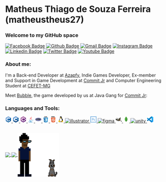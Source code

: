 # Matheus Thiago de Souza Ferreira (matheustheus27)
### Welcome to my GitHub space

[![Facebook Badge](https://img.shields.io/badge/-Facebook-0000CD?style=flat&labelColor=0000CD&logo=facebook&logoColor=white&link=https://www.facebook.com/matheustheus27)](https://www.facebook.com/matheustheus27)
[![Github Badge](https://img.shields.io/badge/-Github-0000CD?style=flat&labelColor=0000CD&logo=Github&logoColor=white&link=https://github.com/matheustheus27)](https://github.com/matheustheus27)
[![Gmail Badge](https://img.shields.io/badge/-Gmail-0000CD?style=flat&labelColor=0000CD&logo=gmail&logoColor=white&link=mailto:matheustheus27@gmail.com)](mailto:matheustheus27@gmail.com)
[![Instagram Badge](https://img.shields.io/badge/-Instagram-0000CD?style=flat&labelColor=0000CD&logo=instagram&logoColor=white&link=https://www.instagram.com/matheustheus27/)](https://www.instagram.com/matheustheus27/)
[![Linkedin Badge](https://img.shields.io/badge/-LinkedIn-0000CD?style=flat&labelColor=0000CD&logo=Linkedin&logoColor=white&link=https://www.linkedin.com/in/matheusthiago/)](https://www.linkedin.com/in/matheusthiago/)
[![Twitter Badge](https://img.shields.io/badge/-Twitter-0000CD?style=flat&labelColor=0000CD&logo=twitter&logoColor=white&link=https://twitter.com/matheustheus27)](https://twitter.com/matheustheus27)
[![Youtube Badge](https://img.shields.io/badge/-YouTube-0000CD?style=flat&labelColor=0000CD&logo=youtube&logoColor=white&link=https://www.youtube.com/@matheustheus27)](https://www.youtube.com/@matheustheus27)

### About me:

I'm a Back-end Developer at [Azapfy](https://www.azapfy.com.br/), Indie Games Developer, Ex-member and Support in Game Development at [Commit Jr](https://commitjr.com/) and Computer Engineering Student at [CEFET-MG](https://www.cefetmg.br/)

Meet [Bubble](https://play.google.com/store/apps/details?id=com.commitjr.Bubble), the game developed by us at Java Gang for [Commit Jr](https://commitjr.com/): 


<h3 align="left">Languages and Tools:</h3>
<p align="left"> <a href="https://www.cprogramming.com/" target="_blank"> <img src="https://raw.githubusercontent.com/devicons/devicon/master/icons/c/c-original.svg" alt="c" width="20" height="20"/> </a> <a href="https://www.w3schools.com/cpp/" target="_blank"> <img src="https://raw.githubusercontent.com/devicons/devicon/master/icons/cplusplus/cplusplus-original.svg" alt="c++" width="20" height="20"/> </a> <a href="https://www.w3schools.com/cs/" target="_blank"> <img src="https://raw.githubusercontent.com/devicons/devicon/master/icons/csharp/csharp-original.svg" alt="csharp" width="20" height="20"/> </a> <a href="https://www.java.com" target="_blank"> <img src="https://raw.githubusercontent.com/devicons/devicon/master/icons/java/java-original.svg" alt="java" width="20" height="20"/> </a> <a href="https://www.php.net" target="_blank"> <img src="https://raw.githubusercontent.com/devicons/devicon/master/icons/php/php-original.svg" alt="php" width="20" height="20"/> </a> <a href="https://www.w3schools.com/css/" target="_blank"> <img src="https://raw.githubusercontent.com/devicons/devicon/master/icons/css3/css3-original-wordmark.svg" alt="css3" width="20" height="20"/> <a href="https://www.w3.org/html/" target="_blank"> <img src="https://raw.githubusercontent.com/devicons/devicon/master/icons/html5/html5-original-wordmark.svg" alt="html5" width="20" height="20"/> </a> <a href="https://www.linux.org/" target="_blank"> <img src="https://raw.githubusercontent.com/devicons/devicon/master/icons/linux/linux-original.svg" alt="linux" width="20" height="20"/> </a> <a href="https://www.adobe.com/in/products/illustrator.html" target="_blank"> <img src="https://www.vectorlogo.zone/logos/adobe_illustrator/adobe_illustrator-icon.svg" alt="illustrator" width="20" height="20"/> </a> <a href="https://www.photoshop.com/en" target="_blank"> <img src="https://raw.githubusercontent.com/devicons/devicon/master/icons/photoshop/photoshop-line.svg" alt="photoshop" width="20" height="20"/> </a> <a href="https://www.figma.com/" target="_blank"> <img src="https://www.vectorlogo.zone/logos/figma/figma-icon.svg" alt="figma" width="20" height="20"/> </a> <a href="https://www.gimp.org/" target="_blank"> <img src="https://raw.githubusercontent.com/devicons/devicon/master/icons/gimp/gimp-original.svg" alt="c" width="20" height="20"/> </a> <a href="https://www.mongodb.com/" target="_blank"> <img src="https://raw.githubusercontent.com/devicons/devicon/master/icons/mongodb/mongodb-original.svg" alt="c++" width="20" height="20"/> </a> <a href="https://unity.com/" target="_blank"> <img src="https://www.vectorlogo.zone/logos/unity3d/unity3d-icon.svg" alt="unity" width="20" height="20"/> </a> <a href="https://code.visualstudio.com/" target="_blank"> <img src="https://raw.githubusercontent.com/devicons/devicon/master/icons/vscode/vscode-original.svg" alt="c" width="20" height="20"/> </a> </p>


<br>

<a href="https://github-readme-stats.vercel.app/api?username=matheustheus27&layout=compact&theme=github_dark&show_icons=true">
 <img align="center" height="150" src="https://github-readme-stats.vercel.app/api?username=matheustheus27&layout=compact&theme=github_dark&show_icons=true"/>
</a>  

<a href="https://github-readme-stats.vercel.app/api/top-langs/?username=matheustheus27&layout=compact&theme=github_dark&show_icons=true">
 <img align="center" height="150" src="https://github-readme-stats.vercel.app/api/top-langs/?username=matheustheus27&layout=compact&theme=github_dark&show_icons=true"/>
</a>

<a alt="It's Me, Matheus!" href="https://github.com/matheustheus27/matheustheus27/blob/main/Matheus-8-bits.gif">
 <img align="center" height="140" alt="It's Me, Matheus!" src="https://github.com/matheustheus27/matheustheus27/blob/main/Matheus-8-bits.gif"/>
</a>
